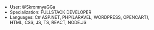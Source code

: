- User: @SkromnyaGGa
- Specialization: FULLSTACK DEVELOPER
- Languages: C# ASP.NET, PHP(LARAVEL, WORDPRESS, OPENCART), HTML, CSS, JS, TS, REACT, NODE.JS
